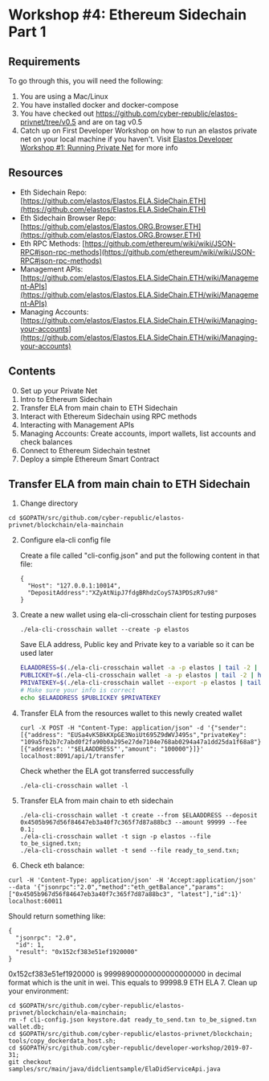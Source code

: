# Workshop #4: Ethereum Sidechain Part 1

## Requirements

To go through this, you will need the following:

1. You are using a Mac/Linux
2. You have installed docker and docker-compose
3. You have checked out https://github.com/cyber-republic/elastos-privnet/tree/v0.5 and are on tag v0.5
7. Catch up on First Developer Workshop on how to run an elastos private net on your local machine if you haven't. Visit [Elastos Developer Workshop #1: Running Private Net](https://www.youtube.com/watch?v=0Mn9pz2UORo) for more info

## Resources
- Eth Sidechain Repo: [https://github.com/elastos/Elastos.ELA.SideChain.ETH](https://github.com/elastos/Elastos.ELA.SideChain.ETH)
- Eth Sidechain Browser Repo: [https://github.com/elastos/Elastos.ORG.Browser.ETH](https://github.com/elastos/Elastos.ORG.Browser.ETH)
- Eth RPC Methods: [https://github.com/ethereum/wiki/wiki/JSON-RPC#json-rpc-methods](https://github.com/ethereum/wiki/wiki/JSON-RPC#json-rpc-methods)
- Management APIs: [https://github.com/elastos/Elastos.ELA.SideChain.ETH/wiki/Management-APIs](https://github.com/elastos/Elastos.ELA.SideChain.ETH/wiki/Management-APIs)
- Managing Accounts: [https://github.com/elastos/Elastos.ELA.SideChain.ETH/wiki/Managing-your-accounts](https://github.com/elastos/Elastos.ELA.SideChain.ETH/wiki/Managing-your-accounts)

## Contents

0. Set up your Private Net
1. Intro to Ethereum Sidechain
2. Transfer ELA from main chain to ETH Sidechain
3. Interact with Ethereum Sidechain using RPC methods
4. Interacting with Management APIs
5. Managing Accounts: Create accounts, import wallets, list accounts and check balances
6. Connect to Ethereum Sidechain testnet
7. Deploy a simple Ethereum Smart Contract

## Transfer ELA from main chain to ETH Sidechain
1. Change directory
  ```
  cd $GOPATH/src/github.com/cyber-republic/elastos-privnet/blockchain/ela-mainchain
  ```

2. Configure ela-cli config file

    Create a file called "cli-config.json" and put the following content in that file:

    ```
    {
      "Host": "127.0.0.1:10014",
      "DepositAddress":"XZyAtNipJ7fdgBRhdzCoyS7A3PDSzR7u98"
    }
3. Create a new wallet using ela-cli-crosschain client for testing purposes

    ```
    ./ela-cli-crosschain wallet --create -p elastos
    ```

    Save ELA address, Public key and Private key to a variable so it can be used later
    ```bash
    ELAADDRESS=$(./ela-cli-crosschain wallet -a -p elastos | tail -2 | head -1 | cut -d' ' -f1)
    PUBLICKEY=$(./ela-cli-crosschain wallet -a -p elastos | tail -2 | head -1 | cut -d' ' -f2)
    PRIVATEKEY=$(./ela-cli-crosschain wallet --export -p elastos | tail -2 | head -1 | cut -d' ' -f2)
    # Make sure your info is correct
    echo $ELAADDRESS $PUBLICKEY $PRIVATEKEY
    ```

4. Transfer ELA from the resources wallet to this newly created wallet

    ```
    curl -X POST -H "Content-Type: application/json" -d '{"sender": [{"address": "EUSa4vK5BkKXpGE3NoiUt695Z9dWVJ495s","privateKey": "109a5fb2b7c7abd0f2fa90b0a295e27de7104e768ab0294a47a1dd25da1f68a8"}],"receiver": [{"address": '"$ELAADDRESS"',"amount": "100000"}]}' localhost:8091/api/1/transfer
    ```

    Check whether the ELA got transferred successfully

    ```
    ./ela-cli-crosschain wallet -l
    ```
5. Transfer ELA from main chain to eth sidechain

    ```
    ./ela-cli-crosschain wallet -t create --from $ELAADDRESS --deposit 0x4505b967d56f84647eb3a40f7c365f7d87a88bc3 --amount 99999 --fee 0.1;
    ./ela-cli-crosschain wallet -t sign -p elastos --file to_be_signed.txn;
    ./ela-cli-crosschain wallet -t send --file ready_to_send.txn;
    ```
6. Check eth balance:

  ```
  curl -H 'Content-Type: application/json' -H 'Accept:application/json' --data '{"jsonrpc":"2.0","method":"eth_getBalance","params":["0x4505b967d56f84647eb3a40f7c365f7d87a88bc3", "latest"],"id":1}' localhost:60011
  ```

  Should return something like:
  ```
  {
    "jsonrpc": "2.0",
    "id": 1,
    "result": "0x152cf383e51ef1920000"
  }
  ```
  0x152cf383e51ef1920000 is 99998900000000000000000 in decimal format which is the unit in wei. This equals to 99998.9 ETH ELA
7. Clean up your environment:
  
  ```
  cd $GOPATH/src/github.com/cyber-republic/elastos-privnet/blockchain/ela-mainchain;
  rm -f cli-config.json keystore.dat ready_to_send.txn to_be_signed.txn wallet.db;
  cd $GOPATH/src/github.com/cyber-republic/elastos-privnet/blockchain;
  tools/copy_dockerdata_host.sh;
  cd $GOPATH/src/github.com/cyber-republic/developer-workshop/2019-07-31;
  git checkout samples/src/main/java/didclientsample/ElaDidServiceApi.java
  ```